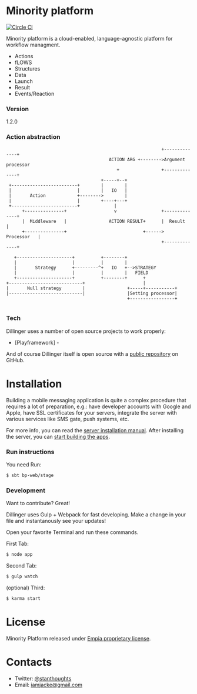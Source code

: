 # Minority platform

[![Circle CI](https://circleci.com/gh/Jacke/coldbreeze/tree/master.svg?style=svg)](https://circleci.com/gh/Jacke/coldbreeze/tree/master)

Minority platform is a cloud-enabled, language-agnostic platform for workflow managment.

  - Actions
  - fLOWS
  - Structures
  - Data
  - Launch
  - Result
  - Events/Reaction

### Version
1.2.0


### Action abstraction


```
                                                           +--------------+
                                       ACTION ARG +-------->Argument processor
                                          +                +--------------+
                                    +-----+--+
 +-------------------------+        |        |
 |                         |        |   IO   |
 |       Action            +-------->        |
 |                         |        +----+---+
 +-------------------------+             |
      +---------------+                  v                 +--------------+
      |  Middleware   |                ACTION RESULT+      |  Result      |
      +---------------+                             +------>  Processor   |
                                                           +--------------+

   +---------------------+          +--------+
   |                     |          |        |
   |       Strategy      +---------^+   IO   +-->STRATEGY
   |                     |          |        |   FIELD
   +---------------------+          +--------+      +
+----------------------------+                      |
|       Null strategy        |                +-----+-----------+
|----------------------------|                |Setting processor|
                                              +-----------------+


```


### Tech

Dillinger uses a number of open source projects to work properly:

* [Playframework] - 


And of course Dillinger itself is open source with a [public repository][dill]
 on GitHub.

# Installation

Building a mobile messaging application is quite a complex procedure that requires a lot of preparation, e.g.: have developer accounts with Google and Apple, have SSL certificates for your servers, integrate the server with various services like SMS gate, push systems, etc.

For more info, you can read the [server installation manual](docs/SERVER.md). After installing the server, you can [start building the apps](docs/APPS.md). 

### Run instructions

You need Run:

```sh
$ sbt bp-web/stage
```


### Development

Want to contribute? Great!

Dillinger uses Gulp + Webpack for fast developing.
Make a change in your file and instantanously see your updates!

Open your favorite Terminal and run these commands.

First Tab:
```sh
$ node app
```

Second Tab:
```sh
$ gulp watch
```

(optional) Third:
```sh
$ karma start
```




# License

Minority Platform released under [Empia proprietary license](LICENSE).


# Contacts

* Twitter: [@stanthoughts](https://twitter.com/stanthoughts)
* Email: [iamjacke@gmail.com](mailto:iamjacke@gmail.com)



[//]: # (These are reference links used in the body of this note and get stripped out when the markdown processor does its job. There is no need to format nicely because it shouldn't be seen. Thanks SO - http://stackoverflow.com/questions/4823468/store-comments-in-markdown-syntax)


   [dill]: <https://github.com/joemccann/dillinger>
   [git-repo-url]: <https://github.com/joemccann/dillinger.git>
   [john gruber]: <http://daringfireball.net>
   [@thomasfuchs]: <http://twitter.com/thomasfuchs>
   [df1]: <http://daringfireball.net/projects/markdown/>
   [marked]: <https://github.com/chjj/marked>
   [Ace Editor]: <http://ace.ajax.org>
   [node.js]: <http://nodejs.org>
   [Twitter Bootstrap]: <http://twitter.github.com/bootstrap/>
   [keymaster.js]: <https://github.com/madrobby/keymaster>
   [jQuery]: <http://jquery.com>
   [@tjholowaychuk]: <http://twitter.com/tjholowaychuk>
   [express]: <http://expressjs.com>
   [AngularJS]: <http://angularjs.org>
   [Gulp]: <http://gulpjs.com>
   
   [PlDb]: <https://github.com/joemccann/dillinger/tree/master/plugins/dropbox/README.md>
   [PlGh]:  <https://github.com/joemccann/dillinger/tree/master/plugins/github/README.md>
   [PlGd]: <https://github.com/joemccann/dillinger/tree/master/plugins/googledrive/README.md>
   [PlOd]: <https://github.com/joemccann/dillinger/tree/master/plugins/onedrive/README.md>



